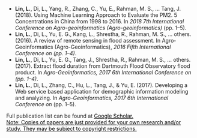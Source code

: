 
- **Lin, L.**, Di, L., Yang, R., Zhang, C., Yu, E., Rahman, M. S., … Tang, J. (2018). Using Machine Learning Approach to Evaluate the PM2. 5 Concentrations in China from 1998 to 2016. In _2018 7th International Conference on Agro-geoinformatics (Agro-geoinformatics)_ (pp. 1–5).<br>
- **Lin, L.**, Di, L., Yu, E. G., Kang, L., Shrestha, R., Rahman, M. S., … others. (2016). A review of remote sensing in flood assessment. In Agro-Geoinformatics (Agro-Geoinformatics), _2016 Fifth International Conference on (pp. 1–4)_. <br>
- **Lin, L.**, Di, L., Yu, E. G., Tang, J., Shrestha, R., Rahman, M. S., … others. (2017). Extract flood duration from Dartmouth Flood Observatory flood product. In _Agro-Geoinformatics, 2017 6th International Conference on (pp. 1–4)_.<br>
- **Lin, L.**, Di, L., Zhang, C., Hu, L., Tang, J., & Yu, E. (2017). Developing a Web service based application for demographic information modeling and analyzing. In _Agro-Geoinformatics, 2017 6th International Conference on_ (pp. 1–5).<br>



Full publication list can be found at <a style="color: #000000;" href="https://scholar.google.com/citations?user=Kg99EKkAAAAJ&hl=en">Google Scholar.<br>
Note: Copies of papers are just provided for your own research and/or study. They may be subject to copyright restrictions.
